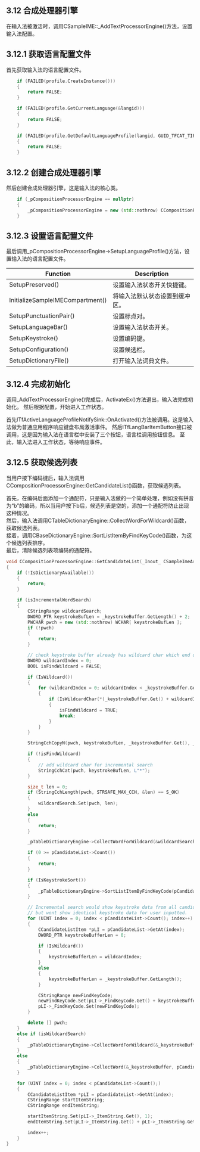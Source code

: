 ## 3.12 合成处理器引擎

在输入法被激活时，调用CSampleIME::_AddTextProcessorEngine()方法，设置输入法配置。

## 3.12.1 获取语言配置文件

首先获取输入法的语言配置文件。

```C++
    if (FAILED(profile.CreateInstance()))
    {
        return FALSE;
    }

    if (FAILED(profile.GetCurrentLanguage(&langid)))
    {
        return FALSE;
    }

    if (FAILED(profile.GetDefaultLanguageProfile(langid, GUID_TFCAT_TIP_KEYBOARD, &clsid, &guidProfile)))
    {
        return FALSE;
    }
```

## 3.12.2 创建合成处理器引擎

然后创建合成处理器引擎，这是输入法的核心类。

```C++
    if (_pCompositionProcessorEngine == nullptr)
    {
        _pCompositionProcessorEngine = new (std::nothrow) CCompositionProcessorEngine();
    }
```

## 3.12.3 设置语言配置文件

最后调用_pCompositionProcessorEngine->SetupLanguageProfile()方法，设置输入法的语言配置文件。

Function							|Description
-|-
SetupPreserved()					|设置输入法状态开关快捷键。
InitializeSampleIMECompartment()	|将输入法默认状态设置到缓冲区。
SetupPunctuationPair()				|设置标点对。
SetupLanguageBar()					|设置输入法状态开关。
SetupKeystroke()					|设置编码键。
SetupConfiguration()				|设置候选栏。
SetupDictionaryFile()				|打开输入法词典文件。

## 3.12.4 完成初始化

调用_AddTextProcessorEngine()完成后，ActivateEx()方法退出，输入法完成初始化。
然后根据配置，开始进入工作状态。

首先ITfActiveLanguageProfileNotifySink::OnActivated()方法被调用。这是输入法做为普通应用程序响应键盘布局激活事件。
然后ITfLangBarItemButton接口被调用，这是因为输入法在语言栏中安装了三个按钮，语言栏调用按钮信息。
至此，输入法进入工作状态，等待响应事件。

## 3.12.5 获取候选列表

当用户按下编码键后，输入法调用CCompositionProcessorEngine::GetCandidateList()函数，获取候选列表。

首先，在编码后面添加一个通配符，只是输入法做的一个简单处理，例如没有拼音为“b”的编码，所以当用户按下b后，候选列表是空的，添加一个通配符防止出现这种情况。<br>
然后，输入法调用CTableDictionaryEngine::CollectWordForWildcard()函数，获取候选列表。<br>
接着，调用CBaseDictionaryEngine::SortListItemByFindKeyCode()函数，为这个候选列表排序。<br>
最后，清除候选列表项编码的通配符。

```C++
void CCompositionProcessorEngine::GetCandidateList(_Inout_ CSampleImeArray<CCandidateListItem> *pCandidateList, BOOL isIncrementalWordSearch, BOOL isWildcardSearch)
{
    if (!IsDictionaryAvailable())
    {
        return;
    }

    if (isIncrementalWordSearch)
    {
        CStringRange wildcardSearch;
        DWORD_PTR keystrokeBufLen = _keystrokeBuffer.GetLength() + 2;
        PWCHAR pwch = new (std::nothrow) WCHAR[ keystrokeBufLen ];
        if (!pwch)
        {
            return;
        }

        // check keystroke buffer already has wildcard char which end user want wildcard serach
        DWORD wildcardIndex = 0;
        BOOL isFindWildcard = FALSE;

        if (IsWildcard())
        {
            for (wildcardIndex = 0; wildcardIndex < _keystrokeBuffer.GetLength(); wildcardIndex++)
            {
                if (IsWildcardChar(*(_keystrokeBuffer.Get() + wildcardIndex)))
                {
                    isFindWildcard = TRUE;
                    break;
                }
            }
        }

        StringCchCopyN(pwch, keystrokeBufLen, _keystrokeBuffer.Get(), _keystrokeBuffer.GetLength());

        if (!isFindWildcard)
        {
            // add wildcard char for incremental search
            StringCchCat(pwch, keystrokeBufLen, L"*");
        }

        size_t len = 0;
        if (StringCchLength(pwch, STRSAFE_MAX_CCH, &len) == S_OK)
        {
            wildcardSearch.Set(pwch, len);
        }
        else
        {
            return;
        }

        _pTableDictionaryEngine->CollectWordForWildcard(&wildcardSearch, pCandidateList);

        if (0 >= pCandidateList->Count())
        {
            return;
        }

        if (IsKeystrokeSort())
        {
            _pTableDictionaryEngine->SortListItemByFindKeyCode(pCandidateList);
        }

        // Incremental search would show keystroke data from all candidate list items
        // but wont show identical keystroke data for user inputted.
        for (UINT index = 0; index < pCandidateList->Count(); index++)
        {
            CCandidateListItem *pLI = pCandidateList->GetAt(index);
            DWORD_PTR keystrokeBufferLen = 0;

            if (IsWildcard())
            {
                keystrokeBufferLen = wildcardIndex;
            }
            else
            {
                keystrokeBufferLen = _keystrokeBuffer.GetLength();
            }

            CStringRange newFindKeyCode;
            newFindKeyCode.Set(pLI->_FindKeyCode.Get() + keystrokeBufferLen, pLI->_FindKeyCode.GetLength() - keystrokeBufferLen);
            pLI->_FindKeyCode.Set(newFindKeyCode);
        }

        delete [] pwch;
    }
    else if (isWildcardSearch)
    {
        _pTableDictionaryEngine->CollectWordForWildcard(&_keystrokeBuffer, pCandidateList);
    }
    else
    {
        _pTableDictionaryEngine->CollectWord(&_keystrokeBuffer, pCandidateList);
    }

    for (UINT index = 0; index < pCandidateList->Count();)
    {
        CCandidateListItem *pLI = pCandidateList->GetAt(index);
        CStringRange startItemString;
        CStringRange endItemString;

        startItemString.Set(pLI->_ItemString.Get(), 1);
        endItemString.Set(pLI->_ItemString.Get() + pLI->_ItemString.GetLength() - 1, 1);

        index++;
    }
}
```